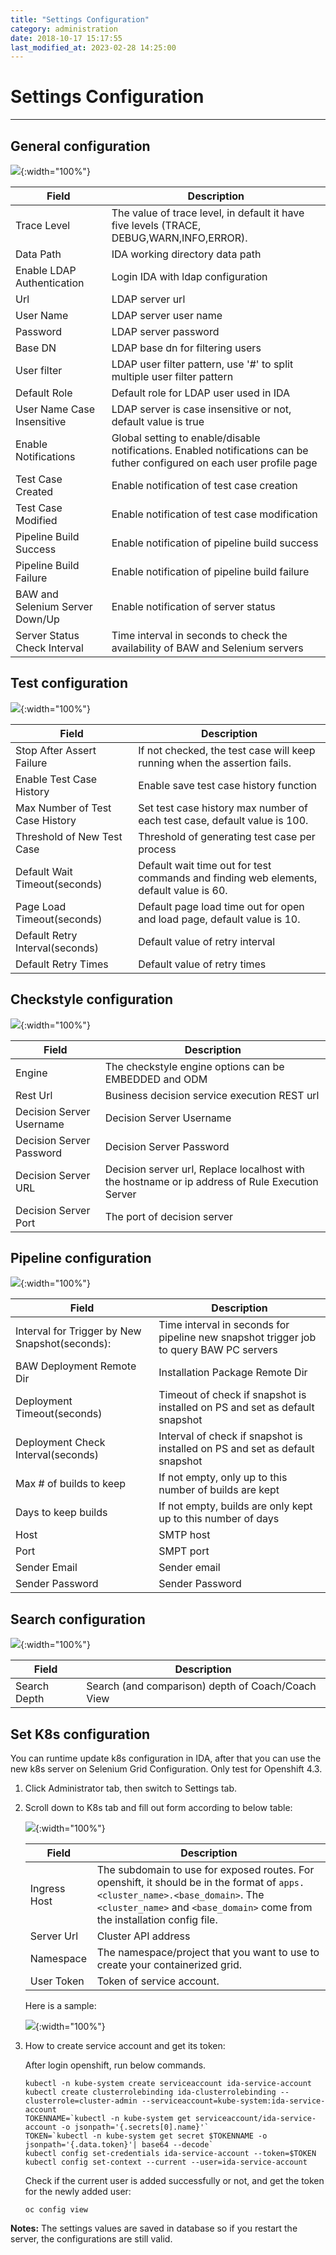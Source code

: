 ```yaml
---
title: "Settings Configuration"
category: administration
date: 2018-10-17 15:17:55
last_modified_at: 2023-02-28 14:25:00
---
```


# Settings Configuration
***


## General configuration

![][General]{:width="100%"}

Field | Description
--- | ---
Trace Level | The value of trace level, in default it have five levels (TRACE, DEBUG,WARN,INFO,ERROR).
Data Path | IDA working directory data path
Enable LDAP Authentication | Login IDA with ldap configuration
Url | LDAP server url
User Name | LDAP server user name
Password | LDAP server password
Base DN | LDAP base dn for filtering users
User filter | LDAP user filter pattern, use '#' to split multiple user filter pattern
Default Role | Default role for LDAP user used in IDA
User Name Case Insensitive | LDAP server is case insensitive or not, default value is true
Enable Notifications | Global setting to enable/disable notifications. Enabled notifications can be futher configured on each user profile page
Test Case Created | Enable notification of test case creation
Test Case Modified | Enable notification of test case modification
Pipeline Build Success | Enable notification of pipeline build success
Pipeline Build Failure | Enable notification of pipeline build failure
BAW and Selenium Server Down/Up | Enable notification of server status
Server Status Check Interval | Time interval in seconds to check the availability of BAW and Selenium servers

## Test configuration 

![][Test]{:width="100%"}

Field | Description
--- | ---
Stop After Assert Failure | If not checked, the test case will keep running when the assertion fails.
Enable Test Case History | Enable save test case history function
Max Number of Test Case History | Set test case history max number of each test case, default value is 100.
Threshold of New Test Case | Threshold of generating test case per process
Default Wait Timeout(seconds) | Default wait time out for test commands and finding web elements, default value is 60.
Page Load Timeout(seconds) | Default page load time out for open and load page, default value is 10.
Default Retry Interval(seconds) | Default value of retry interval
Default Retry Times | Default value of retry times


## Checkstyle configuration

![][Checkstyle]{:width="100%"}

Field | Description
--- | ---
Engine | The checkstyle engine options can be EMBEDDED and ODM
Rest Url | Business decision service execution REST url
Decision Server Username | Decision Server Username
Decision Server Password | Decision Server Password
Decision Server URL | Decision server url, Replace localhost with the hostname or ip address of Rule Execution Server
Decision Server Port | The port of decision server

## Pipeline configuration

![][Pipeline]{:width="100%"}

Field | Description
--- | ---
Interval for Trigger by New Snapshot(seconds): | Time interval in seconds for pipeline new snapshot trigger job to query BAW PC servers
BAW Deployment Remote Dir | Installation Package Remote Dir
Deployment Timeout(seconds) | Timeout of check if snapshot is installed on PS and set as default snapshot
Deployment Check Interval(seconds) | Interval of check if snapshot is installed on PS and set as default snapshot
Max # of builds to keep | If not empty, only up to this number of builds are kept
Days to keep builds | If not empty, builds are only kept up to this number of days
Host | SMTP host
Port | SMPT port
Sender Email | Sender email
Sender Password | Sender Password

## Search configuration
![][Search]{:width="100%"}

Field | Description
--- | ---
Search Depth | Search (and comparison) depth of Coach/Coach View


## Set K8s configuration

You can runtime update k8s configuration in IDA, after that you can use the new k8s server on Selenium Grid Configuration. Only test for Openshift 4.3.

  1. Click Administrator tab, then switch to Settings tab.
  2. Scroll down to K8s tab and fill out form according to below table:

     ![][administrator_k8s_setting]{:width="100%"}
    
     |   Field                | Description                                                         |
     | -------------------|---------------------------                                          |
     | Ingress Host|The subdomain to use for exposed routes. For openshift, it should be in the format of ```apps.<cluster_name>.<base_domain>```. The ```<cluster_name>``` and ```<base_domain>``` come from the installation config file.|  
     | Server Url| Cluster API address |
     | Namespace| The namespace/project that you want to use to create your containerized grid.|  
     | User Token| Token of service account.|

     Here is a sample:

     ![][administrator_k8s_setting_sample]{:width="100%"}

  3. How to create service account and get its token:

     After login openshift, run below commands.

     ```
     kubectl -n kube-system create serviceaccount ida-service-account
     kubectl create clusterrolebinding ida-clusterrolebinding --clusterrole=cluster-admin --serviceaccount=kube-system:ida-service-account
     TOKENNAME=`kubectl -n kube-system get serviceaccount/ida-service-account -o jsonpath='{.secrets[0].name}'`
     TOKEN=`kubectl -n kube-system get secret $TOKENNAME -o jsonpath='{.data.token}'| base64 --decode`
     kubectl config set-credentials ida-service-account --token=$TOKEN
     kubectl config set-context --current --user=ida-service-account
     ```

     Check if the current user is added successfully or not, and get the token for the newly added user:
     
     ```
     oc config view
     ```


**Notes:**
The settings values are saved in database so if you restart the server, the configurations are still valid.

[administrator_settings]: ../images/administrator/Administrator_settings.png
[administrator_k8s_setting]: ../images/administrator/administrator_k8s_setting.png
[administrator_k8s_setting_sample]: ../images/administrator/administrator_k8s_setting_sample.png
[General]: ../images/administrator/General.png
[Test]: ../images/administrator/Test.png
[Pipeline]: ../images/administrator/Pipeline.png
[Checkstyle]: ../images/administrator/Checkstyle.png
[Search]: ../images/administrator/Search.png
